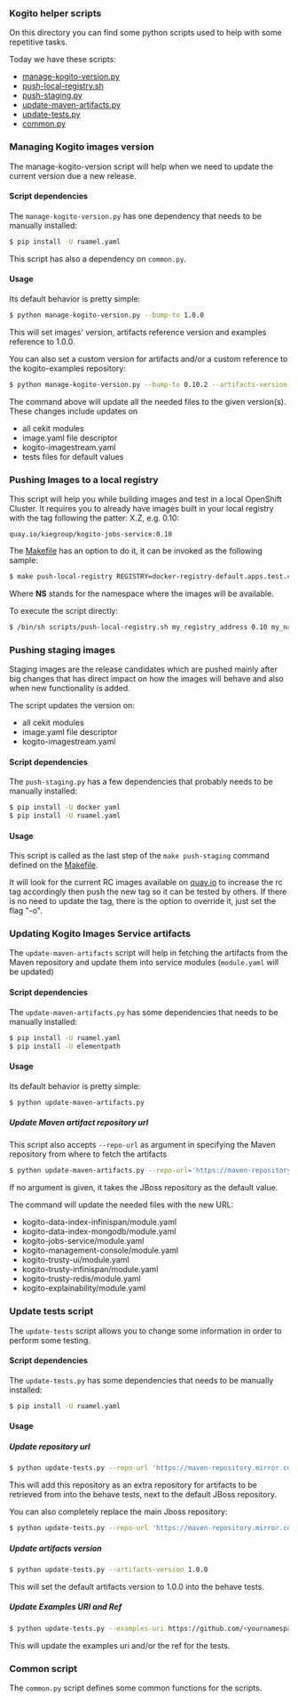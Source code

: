 ### Kogito helper scripts

On this directory you can find some python scripts used to help with some repetitive tasks.

Today we have these scripts:

- [manage-kogito-version.py](manage-kogito-version.py)
- [push-local-registry.sh](push-local-registry.sh)
- [push-staging.py](push-staging.py)
- [update-maven-artifacts.py](update-maven-artifacts.py)
- [update-tests.py](update-tests.py)
- [common.py](common.py)

### Managing Kogito images version

The manage-kogito-version script will help when we need to update the current version due a new release.

#### Script dependencies

The `manage-kogito-version.py` has one dependency that needs to be manually installed:

```bash
$ pip install -U ruamel.yaml
```

This script has also a dependency on `common.py`.

#### Usage

Its default behavior is pretty simple:

```bash
$ python manage-kogito-version.py --bump-to 1.0.0  
```

This will set images' version, artifacts reference version and examples reference to 1.0.0.

You can also set a custom version for artifacts and/or a custom reference to the kogito-examples repository:

```bash
$ python manage-kogito-version.py --bump-to 0.10.2 --artifacts-version 0.10.5 --examples-ref 0.10.x
```

The command above will update all the needed files to the given version(s).  
These changes include updates on

 - all cekit modules
 - image.yaml file descriptor
 - kogito-imagestream.yaml
 - tests files for default values
 

### Pushing Images to a local registry

This script will help you while building images and test in a local OpenShift Cluster. It requires you to already have
images built in your local registry with the tag following the patter: X.Z, e.g. 0.10:

```text
quay.io/kiegroup/kogito-jobs-service:0.10
```

The [Makefile](../Makefile) has an option to do it, it can be invoked as the following sample:

```bash
$ make push-local-registry REGISTRY=docker-registry-default.apps.test.cloud NS=test-1
```

Where **NS** stands for the namespace where the images will be available.

To execute the script directly:

```bash
$ /bin/sh scripts/push-local-registry.sh my_registry_address 0.10 my_namespace
```

### Pushing staging images

Staging images are the release candidates which are pushed mainly after big changes that has direct impact on how
the images will behave and also when new functionality is added.

The script updates the version on:

- all cekit modules
- image.yaml file descriptor
- kogito-imagestream.yaml


#### Script dependencies

The `push-staging.py` has a few dependencies that probably needs to be manually installed:

```bash
$ pip install -U docker yaml
$ pip install -U ruamel.yaml
```

#### Usage

This script is called as the last step of the `make push-staging` command defined on the [Makefile](../Makefile).

It will look for the current RC images available on [quay.io](https://quay.io/organization/kiegroup) to increase the rc tag 
accordingly then push the new tag so it can be tested by others. 
If there is no need to update the tag, there is the option to override it, just set the flag "-o".

### Updating Kogito Images Service artifacts

The `update-maven-artifacts` script will help in fetching the artifacts from the Maven repository and update them into service modules (`module.yaml` will be updated)

#### Script dependencies

The `update-maven-artifacts.py` has some dependencies that needs to be manually installed:

```bash
$ pip install -U ruamel.yaml
$ pip install -U elementpath
```

#### Usage

Its default behavior is pretty simple:

```bash
$ python update-maven-artifacts.py
```

##### Update Maven artifact repository url

This script also accepts `--repo-url` as argument in specifying the Maven repository from where to fetch the artifacts

```bash
$ python update-maven-artifacts.py --repo-url='https://maven-repository.mirror.com/public'
```

If no argument is given, it takes the JBoss repository as the default value.

The command will update the needed files with the new URL:

- kogito-data-index-infinispan/module.yaml
- kogito-data-index-mongodb/module.yaml
- kogito-jobs-service/module.yaml
- kogito-management-console/module.yaml
- kogito-trusty-ui/module.yaml
- kogito-trusty-infinispan/module.yaml
- kogito-trusty-redis/module.yaml
- kogito-explainability/module.yaml

### Update tests script

The `update-tests` script allows you to change some information in order to perform some testing.

#### Script dependencies

The `update-tests.py` has some dependencies that needs to be manually installed:

```bash
$ pip install -U ruamel.yaml
```

#### Usage

##### Update repository url

```bash
$ python update-tests.py --repo-url 'https://maven-repository.mirror.com/public'
```

This will add this repository as an extra repository for artifacts to be retrieved from into the behave tests, next to the default JBoss repository.

You can also completely replace the main Jboss repository:

```bash
$ python update-tests.py --repo-url 'https://maven-repository.mirror.com/public' --replace-jboss-repo
```

##### Update artifacts version

```bash
$ python update-tests.py --artifacts-version 1.0.0
```

This will set the default artifacts version to 1.0.0 into the behave tests.

##### Update Examples URI and Ref

```bash
$ python update-tests.py --examples-uri https://github.com/<yournamespace>/kogito-examples --examples-ref 1.0.0
```

This will update the examples uri and/or the ref for the tests.

### Common script

The `common.py` script defines some common functions for the scripts.
